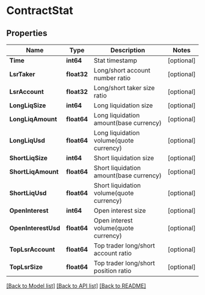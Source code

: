 # ContractStat

## Properties

Name | Type | Description | Notes
------------ | ------------- | ------------- | -------------
**Time** | **int64** | Stat timestamp | [optional] 
**LsrTaker** | **float32** | Long/short account number ratio | [optional] 
**LsrAccount** | **float32** | Long/short taker size ratio | [optional] 
**LongLiqSize** | **int64** | Long liquidation size | [optional] 
**LongLiqAmount** | **float64** | Long liquidation amount(base currency) | [optional] 
**LongLiqUsd** | **float64** | Long liquidation volume(quote currency) | [optional] 
**ShortLiqSize** | **int64** | Short liquidation size | [optional] 
**ShortLiqAmount** | **float64** | Short liquidation amount(base currency) | [optional] 
**ShortLiqUsd** | **float64** | Short liquidation volume(quote currency) | [optional] 
**OpenInterest** | **int64** | Open interest size | [optional] 
**OpenInterestUsd** | **float64** | Open interest volume(quote currency) | [optional] 
**TopLsrAccount** | **float64** | Top trader long/short account ratio | [optional] 
**TopLsrSize** | **float64** | Top trader long/short position ratio | [optional] 

[[Back to Model list]](../README.md#documentation-for-models) [[Back to API list]](../README.md#documentation-for-api-endpoints) [[Back to README]](../README.md)


